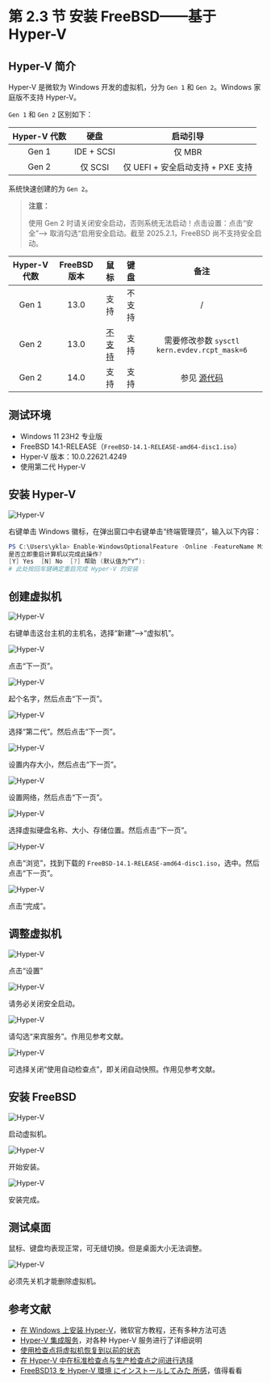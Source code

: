 # 第 2.3 节 安装 FreeBSD——基于 Hyper-V

## Hyper-V 简介

Hyper-V 是微软为 Windows 开发的虚拟机，分为 `Gen 1` 和 `Gen 2`。Windows 家庭版不支持 Hyper-V。

`Gen 1` 和 `Gen 2` 区别如下：

| Hyper-V 代数 |    硬盘    |             启动引导              |
| :----------: | :--------: | :-------------------------------: |
|    Gen 1     | IDE + SCSI |              仅 MBR               |
|    Gen 2     |  仅 SCSI   | 仅 UEFI + 安全启动支持 + PXE 支持 |

系统快速创建的为 `Gen 2`。

>**注意：**
>
>使用 Gen 2 时请关闭安全启动，否则系统无法启动！点击设置：点击“安全”——> 取消勾选“启用安全启动。截至 2025.2.1，FreeBSD 尚不支持安全启动。

| Hyper-V 代数 | FreeBSD 版本 |                                鼠标                                |  键盘  |                                              备注                                              |
| :----------: | :----------: | :----------------------------------------------------------------: | :----: | :--------------------------------------------------------------------------------------------: |
|    Gen 1     |     13.0     |                                支持                                | 不支持 |                                               /                                                |
|    Gen 2     |     13.0     | [不支持](https://bugs.freebsd.org/bugzilla/show_bug.cgi?id=221074) |  支持  |                          需要修改参数 `sysctl kern.evdev.rcpt_mask=6`                           |
|    Gen 2     |     14.0     |                                支持                                |  支持  | 参见 [源代码](https://cgit.FreeBSD.org/src/commit/?id=21f4e817fde79d5de79bfbdf180d358ca5f48bf9) |


## 测试环境

- Windows 11 23H2 专业版
- FreeBSD 14.1-RELEASE（`FreeBSD-14.1-RELEASE-amd64-disc1.iso`）
- Hyper-V 版本：10.0.22621.4249
- 使用第二代 Hyper-V

## 安装 Hyper-V

![Hyper-V](../.gitbook/assets/hp1.png)

右键单击 Windows 徽标，在弹出窗口中右键单击“终端管理员”，输入以下内容：

```powershell
PS C:\Users\ykla> Enable-WindowsOptionalFeature -Online -FeatureName Microsoft-Hyper-V -All 
是否立即重启计算机以完成此操作?
[Y] Yes  [N] No  [?] 帮助 (默认值为“Y”): 
# 此处按回车键确定重启完成 Hyper-V 的安装
```


## 创建虚拟机

![Hyper-V](../.gitbook/assets/hp2.png)

右键单击这台主机的主机名，选择“新建”——>“虚拟机”。



![Hyper-V](../.gitbook/assets/hp3.png)

点击“下一页”。


![Hyper-V](../.gitbook/assets/hp4.png)

起个名字，然后点击“下一页”。

![Hyper-V](../.gitbook/assets/hp.png)

选择“第二代”。然后点击“下一页”。


![Hyper-V](../.gitbook/assets/hp5.png)

设置内存大小，然后点击“下一页”。

![Hyper-V](../.gitbook/assets/hp6.png)

设置网络，然后点击“下一页”。


![Hyper-V](../.gitbook/assets/hp7.png)

选择虚拟硬盘名称、大小、存储位置。然后点击“下一页”。


![Hyper-V](../.gitbook/assets/hp8.png)

点击“浏览”，找到下载的 `FreeBSD-14.1-RELEASE-amd64-disc1.iso`，选中。然后点击“下一页”。

![Hyper-V](../.gitbook/assets/hp9.png)

点击“完成”。

## 调整虚拟机

![Hyper-V](../.gitbook/assets/hp10.png)

点击“设置”

![Hyper-V](../.gitbook/assets/hp11.png)

请务必关闭安全启动。

![Hyper-V](../.gitbook/assets/hp12.png)

请勾选“来宾服务”。作用见参考文献。

![Hyper-V](../.gitbook/assets/hp16.jpg)

可选择关闭“使用自动检查点”，即关闭自动快照。作用见参考文献。


## 安装 FreeBSD

![Hyper-V](../.gitbook/assets/hp13.png)

启动虚拟机。

![Hyper-V](../.gitbook/assets/hp14.png)

开始安装。

![Hyper-V](../.gitbook/assets/hp15.jpg)

安装完成。

## 测试桌面

鼠标、键盘均表现正常，可无缝切换。但是桌面大小无法调整。


![Hyper-V](../.gitbook/assets/hp.jpg)

必须先关机才能删除虚拟机。

## 参考文献

- [在 Windows 上安装 Hyper-V](https://learn.microsoft.com/zh-cn/virtualization/hyper-v-on-windows/quick-start/enable-hyper-v)，微软官方教程，还有多种方法可选
- [Hyper-V 集成服务](https://learn.microsoft.com/zh-cn/virtualization/hyper-v-on-windows/reference/integration-services)，对各种 Hyper-V 服务进行了详细说明
- [使用检查点将虚拟机恢复到以前的状态](https://learn.microsoft.com/zh-cn/virtualization/hyper-v-on-windows/user-guide/checkpoints?source=recommendations&tabs=hyper-v-manager%2Cpowershell)
- [在 Hyper-V 中在标准检查点与生产检查点之间进行选择](https://learn.microsoft.com/zh-cn/windows-server/virtualization/hyper-v/manage/choose-between-standard-or-production-checkpoints-in-hyper-v)
- [FreeBSD13 を Hyper-V 環境 にインストールしてみた 所感](https://qiita.com/nanorkyo/items/d33e1befd4eb9c004fcd)，值得看看

